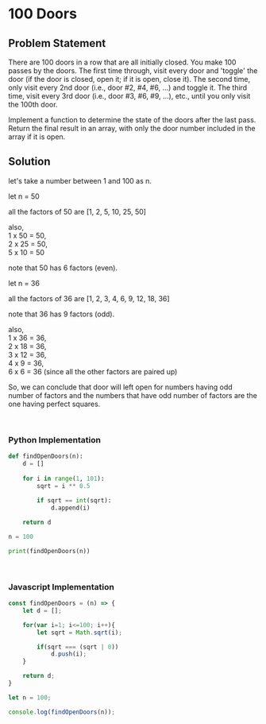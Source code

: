 # 100 Doors

## Problem Statement

There are 100 doors in a row that are all initially closed. You make 100 passes by the doors. The first time through, visit every door and 'toggle' the door (if the door is closed, open it; if it is open, close it). The second time, only visit every 2nd door (i.e., door #2, #4, #6, ...) and toggle it. The third time, visit every 3rd door (i.e., door #3, #6, #9, ...), etc., until you only visit the 100th door.

Implement a function to determine the state of the doors after the last pass. Return the final result in an array, with only the door number included in the array if it is open.


## Solution


let's take a number between 1 and 100 as n.

let n = 50

all the factors of 50 are [1, 2, 5, 10, 25, 50]

also,
<br>1 x 50 = 50,
<br>2 x 25 = 50,
<br>5 x 10 = 50

note that 50 has 6 factors (even).

let n = 36

all the factors of 36 are [1, 2, 3, 4, 6, 9, 12, 18, 36]

note that 36 has 9 factors (odd).

also,
<br>1 x 36 = 36,
<br>2 x 18 = 36,
<br>3 x 12 = 36,
<br>4 x 9 = 36,
<br>6 x 6 = 36 (since all the other factors are paired up)

So, we can conclude that door will left open for numbers having odd number of factors and the numbers that have odd number of factors are the one having perfect squares.


<br>

### Python Implementation

```python
def findOpenDoors(n):
    d = []
    
    for i in range(1, 101):
        sqrt = i ** 0.5
        
        if sqrt == int(sqrt):
            d.append(i)

    return d

n = 100

print(findOpenDoors(n))
```

<br>

### Javascript Implementation

```javascript
const findOpenDoors = (n) => {
    let d = [];

    for(var i=1; i<=100; i++){
        let sqrt = Math.sqrt(i);

        if(sqrt === (sqrt | 0))
            d.push(i);
    }

    return d;
}

let n = 100;

console.log(findOpenDoors(n));
```
